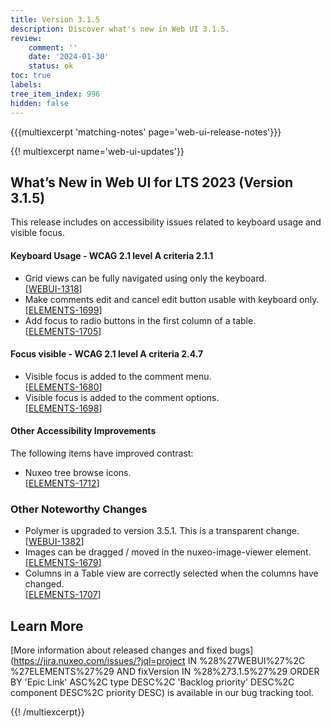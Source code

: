 ```yaml
---
title: Version 3.1.5
description: Discover what's new in Web UI 3.1.5.
review:
    comment: ''
    date: '2024-01-30'
    status: ok
toc: true
labels:
tree_item_index: 996
hidden: false
---
```


{{{multiexcerpt 'matching-notes' page='web-ui-release-notes'}}}

{{! multiexcerpt name='web-ui-updates'}}
## What’s New in Web UI for LTS 2023 (Version 3.1.5)

This release includes on accessibility issues related to keyboard usage and visible focus.

#### Keyboard Usage - WCAG 2.1 level A criteria 2.1.1

- Grid views can be fully navigated using only the keyboard.<br/>[[WEBUI-1318](https://jira.nuxeo.com/browse/WEBUI-1318)]
- Make comments edit and cancel edit button usable with keyboard only.<br/>[[ELEMENTS-1699](https://jira.nuxeo.com/browse/ELEMENTS-1699)]
- Add focus to radio buttons in the first column of a table.<br/>[[ELEMENTS-1705](https://jira.nuxeo.com/browse/ELEMENTS-1705)]

#### Focus visible - WCAG 2.1 level A criteria 2.4.7

- Visible focus is added to the comment menu.<br/>[[ELEMENTS-1680](https://jira.nuxeo.com/browse/ELEMENTS-1680)]
- Visible focus is added to the comment options.<br/>[[ELEMENTS-1698](https://jira.nuxeo.com/browse/ELEMENTS-1698)]

#### Other Accessibility Improvements

The following items have improved contrast:

- Nuxeo tree browse icons.<br/>[[ELEMENTS-1712](https://jira.nuxeo.com/browse/ELEMENTS-1712)]


### Other Noteworthy Changes

- Polymer is upgraded to version 3.5.1. This is a transparent change.<br/>[[WEBUI-1382](https://jira.nuxeo.com/browse/WEBUI-1382)]
- Images can be dragged / moved in the nuxeo-image-viewer element.<br/>[[ELEMENTS-1679](https://jira.nuxeo.com/browse/ELEMENTS-1679)]
- Columns in a Table view are correctly selected when the columns have changed.<br/>[[ELEMENTS-1707](https://jira.nuxeo.com/browse/ELEMENTS-1707)] 



## Learn More

[More information about released changes and fixed bugs](https://jira.nuxeo.com/issues/?jql=project IN %28%27WEBUI%27%2C %27ELEMENTS%27%29 AND fixVersion IN %28%273.1.5%27%29 ORDER BY 'Epic Link' ASC%2C type DESC%2C  'Backlog priority' DESC%2C component DESC%2C priority DESC) is available in our bug tracking tool.


{{! /multiexcerpt}}
